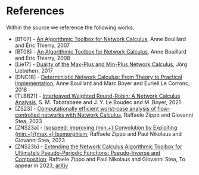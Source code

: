 ﻿---
hide_title: true
sidebar_position: 5
sidebar_label: References
---

# References

Within the source we reference the following works.

 * [BT07] - [An Algorithmic Toolbox for Network Calculus](https://inria.hal.science/inria-00123643v2), Anne Bouillard and Éric Thierry, 2007
 * [BT08] - [An Algorithmic Toolbox for Network Calculus](https://doi.org/10.1007/s10626-007-0028-x), Anne Bouillard and Éric Thierry, 2008
 * [Lie17] - [Duality of the Max-Plus and Min-Plus Network Calculus](http://dx.doi.org/10.1561/1300000059), Jörg Liebeherr, 2017
 * [DNC18] - [Deterministic Network Calculus: From Theory to Practical Implementation](http://dx.doi.org/10.1002/9781119440284), Anne Bouillard and Marc Boyer and Euriell Le Corronc, 2018
 * [TLBB21] - [Interleaved Weighted Round-Robin: A Network Calculus Analysis](https://doi.org/10.1587/transcom.2021ITI0001), S. M. Tabatabaee and J. Y. Le Boudec and M. Boyer, 2021
 * [ZS23] - [Computationally efficient worst-case analysis of flow-controlled networks with Network Calculus](https://doi.org/10.1109/TIT.2023.3244276), Raffaele Zippo and Giovanni Stea, 2023
 * [ZNS23a] - [Isospeed: Improving (min,+) Convolution by Exploiting (min,+)/(max,+) Isomorphism](https://doi.org/10.4230/LIPIcs.ECRTS.2023.12), Raffaele Zippo and Paul Nikolaus and Giovanni Stea, 2023
 * [ZNS23b] - [Extending the Network Calculus Algorithmic Toolbox for Ultimately Pseudo-Periodic Functions: Pseudo-Inverse and Composition](https://www.springer.com/journal/10626), Raffaele Zippo and Paul Nikolaus and Giovanni Stea, To appear in 2023, [arXiv](https://arxiv.org/abs/2205.12139)

